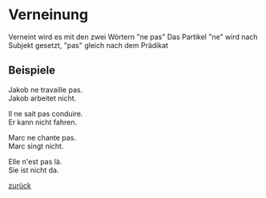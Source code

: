 # Verneinung
Verneint wird es mit den zwei Wörtern "ne pas"
Das Partikel "ne" wird nach Subjekt gesetzt, "pas" gleich nach dem Prädikat
## Beispiele
Jakob ne travaille pas.<br>
Jakob arbeitet nicht.

Il ne sait pas conduire.<br>
Er kann nicht fahren.

Marc ne chante pas.<br>
Marc singt nicht.

Elle n'est pas là.<br>
Sie ist nicht da.






[zurück](https://hertzsite.github.io/hertzsite/french "Französsisch")
